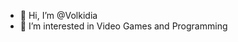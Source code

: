 - 👋 Hi, I’m @Volkidia
- 👀 I’m interested in Video Games and Programming

<!---
Volkidia/Volkidia is a ✨ special ✨ repository because its `README.md` (this file) appears on your GitHub profile.
You can click the Preview link to take a look at your changes.
--->
